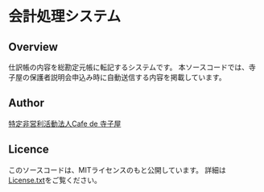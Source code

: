 # 会計処理システム

## Overview

仕訳帳の内容を総勘定元帳に転記するシステムです。
本ソースコードでは、寺子屋の保護者説明会申込み時に自動送信する内容を掲載しています。

## Author

[特定非営利活動法人Cafe de 寺子屋](https://www.cafe-de-terakoya.or.jp/)

## Licence

このソースコードは、MITライセンスのもと公開しています。
詳細は[License.txt](https://github.com/cafe-de-terakoya/system_accounting/blob/main/LICENSE)をご覧ください。
